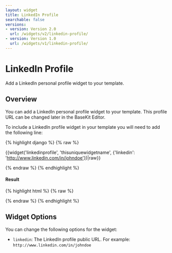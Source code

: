 ```yaml
---
layout: widget
title: LinkedIn Profile
searchable: false
versions:
- version: Version 2.0
  url: /widgets/v2/linkedin-profile/
- version: Version 1.0
  url: /widgets/v1/linkedin-profile/
---
```


# LinkedIn Profile

Add a LinkedIn personal profile widget to your template.

## Overview

You can add a LinkedIn personal profile widget to your template. This profile URL can be changed later in the BaseKit Editor.

To include a LinkedIn profile widget in your template you will need to add the following line:

{% highlight django %}
{% raw %}

  {{widget('linkedinprofile', 'thisuniquewidgetname', {'linkedin': 'http://www.linkedin.com/in/johndoe'})|raw}}

{% endraw %}
{% endhighlight %}


<h4>Result</h4>
{% highlight html %}
{% raw %}

  <!-- v2 widget HTML output -->

{% endraw %}
{% endhighlight %}

## Widget Options

You can change the following options for the widget:

* ```linkedin```: The LinkedIn profile public URL. For example: ```http://www.linkedin.com/in/johndoe```

